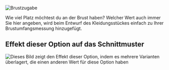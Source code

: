 ![Brustzugabe](chestease.svg)

Wie viel Platz möchtest du an der Brust haben? Welcher Wert auch immer Sie hier angeben, wird beim Entwurf des Kleidungsstückes einfach zu Ihrer Brustumfangsmessung hinzugefügt.

## Effekt dieser Option auf das Schnittmuster

![Dieses Bild zeigt den Effekt dieser Option, indem es mehrere Varianten überlagert, die einen anderen Wert für diese Option haben](sven_chestease_sample.svg "Effekt dieser Option auf das Schnittmuster")
